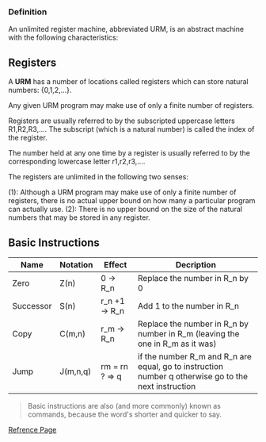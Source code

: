 ### Definition
An unlimited register machine, abbreviated URM, is an abstract machine with the following characteristics:

## Registers
A **URM** has a number of locations called registers which can store natural numbers: {0,1,2,…}.

Any given URM program may make use of only a finite number of registers.

Registers are usually referred to by the subscripted uppercase letters R1,R2,R3,…. The subscript (which is a natural number) is called the index of the register.

The number held at any one time by a register is usually referred to by the corresponding lowercase letter r1,r2,r3,….


The registers are unlimited in the following two senses:

(1): Although a URM program may make use of only a finite number of registers, there is no actual upper bound on how many a particular program can actually use.
(2): There is no upper bound on the size of the natural numbers that may be stored in any register.

## Basic Instructions
Name | Notation | Effect | Decription
| --- | --- | --- | --- |
Zero | Z(n) | 0 -> R_n | Replace the number in R_n by 0
Successor | S(n) | r_n +1 -> R_n | Add 1 to the number in R_n
Copy | C(m,n) | r_m -> R_n | Replace the number in R_n by number in R_m (leaving the one in R_m as it was)
Jump | J(m,n,q) | rm = rn ? => q | if the number R_m and R_n are equal, go to instruction number q otherwise go to the next instruction

> Basic instructions are also (and more commonly) known as commands, because the word's shorter and quicker to say.

[Refrence Page ](https://proofwiki.org/wiki/Definition:Unlimited_Register_Machine)
